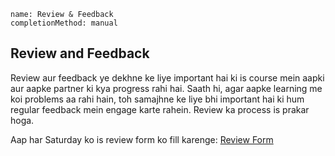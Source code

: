 ```ngMeta
name: Review & Feedback
completionMethod: manual
```

## Review and Feedback

Review aur feedback ye dekhne ke liye important hai ki is course mein aapki aur aapke partner ki kya progress rahi hai. Saath hi, agar aapke learning me koi problems aa rahi hain, toh samajhne ke liye bhi important hai ki hum regular feedback mein engage karte rahein. Review ka process is prakar hoga.

Aap har Saturday ko is review form ko fill karenge: [Review Form](https://goo.gl/forms/k1gMnHkIvXK7hNlo2)
